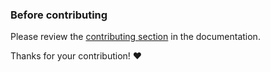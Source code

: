 ### Before contributing

Please review the [contributing section](https://urllib3.readthedocs.io/en/latest/contributing.html) in the documentation.

Thanks for your contribution! ♥️
